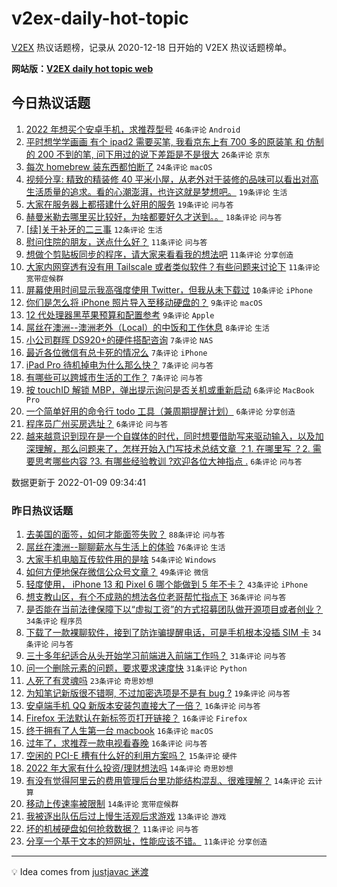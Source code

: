 # v2ex-daily-hot-topic

[V2EX](https://www.v2ex.com/) 热议话题榜，记录从 2020-12-18 日开始的 V2EX 热议话题榜单。

**网站版：[V2EX daily hot topic web](https://boojack.github.io/v2ex-daily-hot-topic-web/)**

## 今日热议话题

<!-- TODAY BEGIN -->

1. [2022 年想买个安卓手机，求推荐型号](https://www.v2ex.com/t/827105) `46条评论` `Android`
1. [平时想学学画画 有个 ipad2 需要买笔, 我看京东上有 700 多的原装笔 和 仿制的 200 不到的笔, 问下用过的说下差距是不是很大](https://www.v2ex.com/t/827079) `26条评论` `京东`
1. [每次 homebrew 装东西都怕断了](https://www.v2ex.com/t/827088) `24条评论` `macOS`
1. [视频分享: 精致的精装修 40 平米小屋，从老外对于装修的品味可以看出对高生活质量的追求。看的心潮澎湃，也许这就是梦想吧。](https://www.v2ex.com/t/827093) `19条评论` `生活`
1. [大家在服务器上都搭建什么好用的服务](https://www.v2ex.com/t/827109) `19条评论` `问与答`
1. [赫曼米勒去哪里买比较好，为啥都要好久才送到。。](https://www.v2ex.com/t/827102) `18条评论` `问与答`
1. [[续]关于补牙的二三事](https://www.v2ex.com/t/827103) `12条评论` `生活`
1. [慰问住院的朋友，送点什么好？](https://www.v2ex.com/t/827123) `11条评论` `问与答`
1. [想做个剪贴板同步的程序，请大家来看看我的想法吧](https://www.v2ex.com/t/827112) `11条评论` `分享创造`
1. [大家内网穿透有没有用 Tailscale 或者类似软件？有些问题来讨论下](https://www.v2ex.com/t/827081) `11条评论` `宽带症候群`
1. [屏幕使用时间显示我高强度使用 Twitter，但我从未下载过](https://www.v2ex.com/t/827133) `10条评论` `iPhone`
1. [你们是怎么将 iPhone 照片导入至移动硬盘的？](https://www.v2ex.com/t/827114) `9条评论` `macOS`
1. [12 代处理器黑苹果预算和配置参考](https://www.v2ex.com/t/827092) `9条评论` `Apple`
1. [屌丝在澳洲--澳洲老外（Local）的中饭和工作休息](https://www.v2ex.com/t/827087) `8条评论` `生活`
1. [小公司群晖 DS920+的硬件搭配咨询](https://www.v2ex.com/t/827116) `7条评论` `NAS`
1. [最近各位微信有总卡死的情况么](https://www.v2ex.com/t/827115) `7条评论` `iPhone`
1. [iPad Pro 待机掉电为什么那么快？](https://www.v2ex.com/t/827097) `7条评论` `问与答`
1. [有哪些可以跨城市生活的工作？](https://www.v2ex.com/t/827084) `7条评论` `问与答`
1. [按 touchID 解锁 MBP，弹出提示询问是否关机或重新启动](https://www.v2ex.com/t/827134) `6条评论` `MacBook Pro`
1. [一个简单好用的命令行 todo 工具（兼周期提醒计划）](https://www.v2ex.com/t/827083) `6条评论` `分享创造`
1. [程序员广州买房选址？](https://www.v2ex.com/t/827078) `6条评论` `问与答`
1. [越来越意识到现在是一个自媒体的时代，同时想要借助写来驱动输入，以及加深理解，那么问题来了，怎样开始入门写技术总结文章 ？1. 在哪里写 ？2. 需要思考哪些内容 ?3. 有哪些经验教训 ?欢迎各位大神指点 .](https://www.v2ex.com/t/827073) `6条评论` `问与答`

数据更新于 2022-01-09 09:34:41

<!-- TODAY END -->

### 昨日热议话题

<!-- YESTERDAY BEGIN -->

1. [去美国的面签，如何才能面签失败？](https://www.v2ex.com/t/826977) `88条评论` `问与答`
1. [屌丝在澳洲--聊聊薪水与生活上的体验](https://www.v2ex.com/t/826954) `76条评论` `生活`
1. [大家手机电脑互传软件用的是啥](https://www.v2ex.com/t/827044) `54条评论` `Windows`
1. [如何方便地保存微信公众号文章？](https://www.v2ex.com/t/826953) `49条评论` `微信`
1. [轻度使用， iPhone 13 和 Pixel 6 哪个能做到 5 年不卡？](https://www.v2ex.com/t/827030) `43条评论` `iPhone`
1. [想支教山区，有个不成熟的想法各位老哥帮忙指点下](https://www.v2ex.com/t/826968) `36条评论` `问与答`
1. [是否能在当前法律保障下以“虚拟工资”的方式招募团队做开源项目或者创业？](https://www.v2ex.com/t/826996) `34条评论` `程序员`
1. [下载了一款裸聊软件，接到了防诈骗提醒电话，可是手机根本没插 SIM 卡](https://www.v2ex.com/t/826985) `34条评论` `问与答`
1. [三十多年纪适合从头开始学习前端进入前端工作吗？](https://www.v2ex.com/t/826958) `31条评论` `问与答`
1. [问一个删除元素的问题，要求要求速度快](https://www.v2ex.com/t/826970) `31条评论` `Python`
1. [人死了有灵魂吗](https://www.v2ex.com/t/827060) `23条评论` `奇思妙想`
1. [为知笔记新版很不错啊, 不过加密选项是不是有 bug ?](https://www.v2ex.com/t/826952) `19条评论` `问与答`
1. [安卓端手机 QQ 新版本安装包直接大了一倍？](https://www.v2ex.com/t/827025) `16条评论` `问与答`
1. [Firefox 无法默认在新标签页打开链接？](https://www.v2ex.com/t/827023) `16条评论` `Firefox`
1. [终于拥有了人生第一台 macbook](https://www.v2ex.com/t/827003) `16条评论` `macOS`
1. [过年了，求推荐一款电视看春晚](https://www.v2ex.com/t/826979) `16条评论` `问与答`
1. [空闲的 PCI-E 槽有什么好的利用方案吗？](https://www.v2ex.com/t/826999) `15条评论` `硬件`
1. [2022 年大家有什么投资/理财想法吗](https://www.v2ex.com/t/827038) `14条评论` `奇思妙想`
1. [有没有觉得阿里云的费用管理后台里功能结构混乱、很难理解？](https://www.v2ex.com/t/827033) `14条评论` `云计算`
1. [移动上传速率被限制](https://www.v2ex.com/t/827024) `14条评论` `宽带症候群`
1. [我被逐出队伍后过上慢生活观后求游戏](https://www.v2ex.com/t/827009) `13条评论` `游戏`
1. [坏的机械硬盘如何抢救数据？](https://www.v2ex.com/t/826995) `11条评论` `问与答`
1. [分享一个基于文本的短网址，性能应该不错。](https://www.v2ex.com/t/826975) `11条评论` `分享创造`

<!-- YESTERDAY END -->

---

💡 Idea comes from [justjavac 迷渡](https://github.com/justjavac/)
